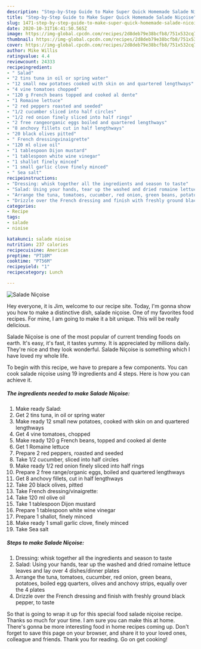 ```yaml
---
description: "Step-by-Step Guide to Make Super Quick Homemade Salade Niçoise"
title: "Step-by-Step Guide to Make Super Quick Homemade Salade Niçoise"
slug: 1471-step-by-step-guide-to-make-super-quick-homemade-salade-nicoise
date: 2020-10-31T16:41:50.565Z
image: https://img-global.cpcdn.com/recipes/2d8deb79e38bcfb8/751x532cq70/salade-nicoise-recipe-main-photo.jpg
thumbnail: https://img-global.cpcdn.com/recipes/2d8deb79e38bcfb8/751x532cq70/salade-nicoise-recipe-main-photo.jpg
cover: https://img-global.cpcdn.com/recipes/2d8deb79e38bcfb8/751x532cq70/salade-nicoise-recipe-main-photo.jpg
author: Mike Willis
ratingvalue: 4.4
reviewcount: 24333
recipeingredient:
- " Salad"
- "2 tins tuna in oil or spring water"
- "12 small new potatoes cooked with skin on and quartered lengthways"
- "4 vine tomatoes chopped"
- "120 g French beans topped and cooked al dente"
- "1 Romaine lettuce"
- "2 red peppers roasted and seeded"
- "1/2 cucumber sliced into half circles"
- "1/2 red onion finely sliced into half rings"
- "2 free rangeorganic eggs boiled and quartered lengthways"
- "8 anchovy fillets cut in half lengthways"
- "20 black olives pitted"
- " French dressingvinaigrette"
- "120 ml olive oil"
- "1 tablespoon Dijon mustard"
- "1 tablespoon white wine vinegar"
- "1 shallot finely minced"
- "1 small garlic clove finely minced"
- " Sea salt"
recipeinstructions:
- "Dressing: whisk together all the ingredients and season to taste"
- "Salad: Using your hands, tear up the washed and dried romaine lettuce leaves and lay over 4 dishes/dinner plates"
- "Arrange the tuna, tomatoes, cucumber, red onion, green beans, potatoes, boiled egg quarters, olives and anchovy strips, equally over the 4 plates"
- "Drizzle over the French dressing and finish with freshly ground black pepper, to taste"
categories:
- Recipe
tags:
- salade
- nioise

katakunci: salade nioise 
nutrition: 237 calories
recipecuisine: American
preptime: "PT18M"
cooktime: "PT56M"
recipeyield: "1"
recipecategory: Lunch

---
```



![Salade Niçoise](https://img-global.cpcdn.com/recipes/2d8deb79e38bcfb8/751x532cq70/salade-nicoise-recipe-main-photo.jpg)

Hey everyone, it is Jim, welcome to our recipe site. Today, I'm gonna show you how to make a distinctive dish, salade niçoise. One of my favorites food recipes. For mine, I am going to make it a bit unique. This will be really delicious.

Salade Niçoise is one of the most popular of current trending foods on earth. It's easy, it's fast, it tastes yummy. It is appreciated by millions daily. They're nice and they look wonderful. Salade Niçoise is something which I have loved my whole life.




To begin with this recipe, we have to prepare a few components. You can cook salade niçoise using 19 ingredients and 4 steps. Here is how you can achieve it.

<!--inarticleads1-->

##### The ingredients needed to make Salade Niçoise:

1. Make ready  Salad:
1. Get 2 tins tuna, in oil or spring water
1. Make ready 12 small new potatoes, cooked with skin on and quartered lengthways
1. Get 4 vine tomatoes, chopped
1. Make ready 120 g French beans, topped and cooked al dente
1. Get 1 Romaine lettuce
1. Prepare 2 red peppers, roasted and seeded
1. Take 1/2 cucumber, sliced into half circles
1. Make ready 1/2 red onion finely sliced into half rings
1. Prepare 2 free range/organic eggs, boiled and quartered lengthways
1. Get 8 anchovy fillets, cut in half lengthways
1. Take 20 black olives, pitted
1. Take  French dressing/vinaigrette:
1. Take 120 ml olive oil
1. Take 1 tablespoon Dijon mustard
1. Prepare 1 tablespoon white wine vinegar
1. Prepare 1 shallot, finely minced
1. Make ready 1 small garlic clove, finely minced
1. Take  Sea salt




<!--inarticleads2-->

##### Steps to make Salade Niçoise:

1. Dressing: whisk together all the ingredients and season to taste
1. Salad: Using your hands, tear up the washed and dried romaine lettuce leaves and lay over 4 dishes/dinner plates
1. Arrange the tuna, tomatoes, cucumber, red onion, green beans, potatoes, boiled egg quarters, olives and anchovy strips, equally over the 4 plates
1. Drizzle over the French dressing and finish with freshly ground black pepper, to taste




So that is going to wrap it up for this special food salade niçoise recipe. Thanks so much for your time. I am sure you can make this at home. There's gonna be more interesting food in home recipes coming up. Don't forget to save this page on your browser, and share it to your loved ones, colleague and friends. Thank you for reading. Go on get cooking!
